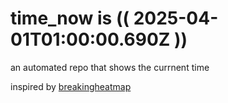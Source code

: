# time_now is (( 2025-04-01T01:00:00.690Z ))

an automated repo that shows the currnent time

inspired by [breakingheatmap](https://github.com/breakingheatmap/breakingheatmap)